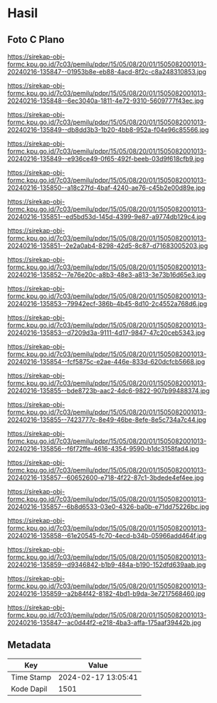 # Hasil

## Foto C Plano

https://sirekap-obj-formc.kpu.go.id/7c03/pemilu/pdpr/15/05/08/20/01/1505082001013-20240216-135847--01953b8e-eb88-4acd-8f2c-c8a248310853.jpg

https://sirekap-obj-formc.kpu.go.id/7c03/pemilu/pdpr/15/05/08/20/01/1505082001013-20240216-135848--6ec3040a-1811-4e72-9310-5609777f43ec.jpg

https://sirekap-obj-formc.kpu.go.id/7c03/pemilu/pdpr/15/05/08/20/01/1505082001013-20240216-135849--db8dd3b3-1b20-4bb8-952a-f04e96c85566.jpg

https://sirekap-obj-formc.kpu.go.id/7c03/pemilu/pdpr/15/05/08/20/01/1505082001013-20240216-135849--e936ce49-0f65-492f-beeb-03d9f618cfb9.jpg

https://sirekap-obj-formc.kpu.go.id/7c03/pemilu/pdpr/15/05/08/20/01/1505082001013-20240216-135850--a18c27fd-4baf-4240-ae76-c45b2e00d89e.jpg

https://sirekap-obj-formc.kpu.go.id/7c03/pemilu/pdpr/15/05/08/20/01/1505082001013-20240216-135851--ed5bd53d-145d-4399-9e87-a9774db129c4.jpg

https://sirekap-obj-formc.kpu.go.id/7c03/pemilu/pdpr/15/05/08/20/01/1505082001013-20240216-135851--2e2a0ab4-8298-42d5-8c87-d71683005203.jpg

https://sirekap-obj-formc.kpu.go.id/7c03/pemilu/pdpr/15/05/08/20/01/1505082001013-20240216-135852--7e76e20c-a8b3-48e3-a813-3e73b16d65e3.jpg

https://sirekap-obj-formc.kpu.go.id/7c03/pemilu/pdpr/15/05/08/20/01/1505082001013-20240216-135853--79942ecf-386b-4b45-8d10-2c4552a768d6.jpg

https://sirekap-obj-formc.kpu.go.id/7c03/pemilu/pdpr/15/05/08/20/01/1505082001013-20240216-135853--d7209d3a-9111-4d17-9847-47c20ceb5343.jpg

https://sirekap-obj-formc.kpu.go.id/7c03/pemilu/pdpr/15/05/08/20/01/1505082001013-20240216-135854--fcf5875c-e2ae-446e-833d-620dcfcb5668.jpg

https://sirekap-obj-formc.kpu.go.id/7c03/pemilu/pdpr/15/05/08/20/01/1505082001013-20240216-135855--bde8723b-aac2-4dc6-9822-907b99488374.jpg

https://sirekap-obj-formc.kpu.go.id/7c03/pemilu/pdpr/15/05/08/20/01/1505082001013-20240216-135855--7423777c-8e49-46be-8efe-8e5c734a7c44.jpg

https://sirekap-obj-formc.kpu.go.id/7c03/pemilu/pdpr/15/05/08/20/01/1505082001013-20240216-135856--f6f72ffe-4616-4354-9590-b1dc3158fad4.jpg

https://sirekap-obj-formc.kpu.go.id/7c03/pemilu/pdpr/15/05/08/20/01/1505082001013-20240216-135857--60652600-e718-4f22-87c1-3bdede4ef4ee.jpg

https://sirekap-obj-formc.kpu.go.id/7c03/pemilu/pdpr/15/05/08/20/01/1505082001013-20240216-135857--6b8d6533-03e0-4326-ba0b-e71dd75226bc.jpg

https://sirekap-obj-formc.kpu.go.id/7c03/pemilu/pdpr/15/05/08/20/01/1505082001013-20240216-135858--61e20545-fc70-4ecd-b34b-05966add464f.jpg

https://sirekap-obj-formc.kpu.go.id/7c03/pemilu/pdpr/15/05/08/20/01/1505082001013-20240216-135859--d9346842-b1b9-484a-b190-152dfd639aab.jpg

https://sirekap-obj-formc.kpu.go.id/7c03/pemilu/pdpr/15/05/08/20/01/1505082001013-20240216-135859--a2b84f42-8182-4bd1-b9da-3e7217568460.jpg

https://sirekap-obj-formc.kpu.go.id/7c03/pemilu/pdpr/15/05/08/20/01/1505082001013-20240216-135847--ac0d44f2-e218-4ba3-affa-175aaf39442b.jpg


## Metadata

| Key        | Value               |
| ---------- | ------------------- |
| Time Stamp | 2024-02-17 13:05:41 |
| Kode Dapil | 1501                |



